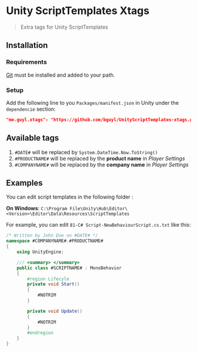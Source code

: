 # Unity ScriptTemplates Xtags

> Extra tags for Unity ScriptTemplates

## Installation

### Requirements

[Git](https://git-scm.com/) must be installed and added to your path.

### Setup

Add the following line to you `Packages/manifest.json` in Unity under the `dependencie` section:

```json
"me.guyl.xtags": "https://github.com/bguyl/UnityScriptTemplates-xtags.git#master"
```

## Available tags

1. `#DATE#` will be replaced by `System.DateTime.Now.ToString()`
2. `#PRODUCTNAME#` will be replaced by the **product name** in *Player Settings*
3. `#COMPANYNAME#` will be replaced by the **company name** in *Player Settings*

## Examples

You can edit script templates in the following folder :

**On Windows**: `C:\Program File\Unity\Hub\Editor\<Version>\Editor\Data\Resources\ScriptTemplates`

For example, you can edit `81-C# Script-NewBehaviourScript.cs.txt` like this:

```csharp
/* Written by John Doe on #DATE# */
namespace #COMPANYNAME#.#PRODUCTNAME#
{
    using UnityEngine;

    /// <summary> </summary>
    public class #SCRIPTNAME# : MonoBehavior
    {
        #region Lifecyle
        private void Start()
        {
            #NOTRIM
        }

        private void Update()
        {
            #NOTRIM
        }
        #endregion
    }
}
```